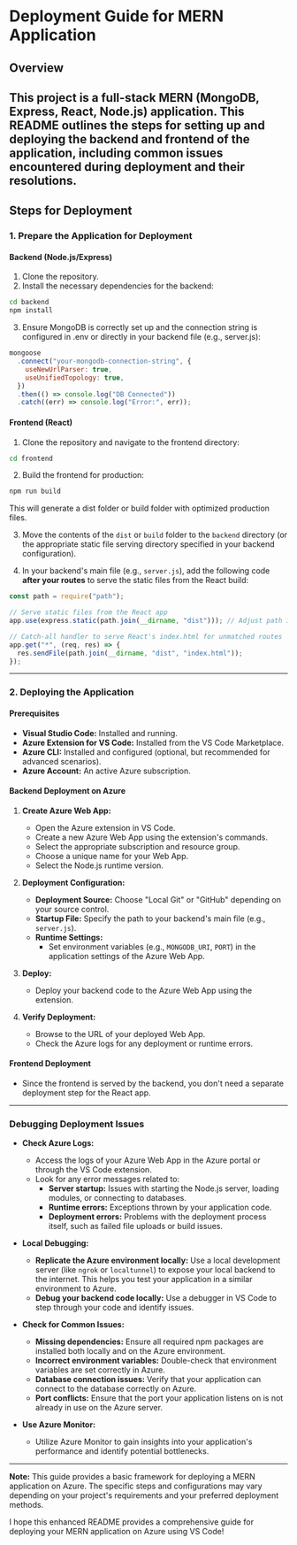 # **Deployment Guide for MERN Application**

## **Overview**

## This project is a full-stack MERN (MongoDB, Express, React, Node.js) application. This README outlines the steps for setting up and deploying the backend and frontend of the application, including common issues encountered during deployment and their resolutions.

## **Steps for Deployment**

### 1. **Prepare the Application for Deployment**

#### **Backend (Node.js/Express)**

1. Clone the repository.
2. Install the necessary dependencies for the backend:

```bash
cd backend
npm install
```

3. Ensure MongoDB is correctly set up and the connection string is configured in .env or directly in your backend file (e.g., server.js):

```javascript
mongoose
  .connect("your-mongodb-connection-string", {
    useNewUrlParser: true,
    useUnifiedTopology: true,
  })
  .then(() => console.log("DB Connected"))
  .catch((err) => console.log("Error:", err));
```

#### **Frontend (React)**

1. Clone the repository and navigate to the frontend directory:

```bash
cd frontend
```

2. Build the frontend for production:

```bash
npm run build
```

This will generate a dist folder or build folder with optimized production files.

3. Move the contents of the `dist` or `build` folder to the `backend` directory (or the appropriate static file serving directory specified in your backend configuration).

4. In your backend's main file (e.g., `server.js`), add the following code **after your routes** to serve the static files from the React build:

```javascript
const path = require("path");

// Serve static files from the React app
app.use(express.static(path.join(__dirname, "dist"))); // Adjust path if necessary

// Catch-all handler to serve React's index.html for unmatched routes
app.get("*", (req, res) => {
  res.sendFile(path.join(__dirname, "dist", "index.html"));
});
```

---

### 2. **Deploying the Application**

#### **Prerequisites**

- **Visual Studio Code:** Installed and running.
- **Azure Extension for VS Code:** Installed from the VS Code Marketplace.
- **Azure CLI:** Installed and configured (optional, but recommended for advanced scenarios).
- **Azure Account:** An active Azure subscription.

#### **Backend Deployment on Azure**

1. **Create Azure Web App:**

   - Open the Azure extension in VS Code.
   - Create a new Azure Web App using the extension's commands.
   - Select the appropriate subscription and resource group.
   - Choose a unique name for your Web App.
   - Select the Node.js runtime version.

2. **Deployment Configuration:**

   - **Deployment Source:** Choose "Local Git" or "GitHub" depending on your source control.
   - **Startup File:** Specify the path to your backend's main file (e.g., `server.js`).
   - **Runtime Settings:**
     - Set environment variables (e.g., `MONGODB_URI`, `PORT`) in the application settings of the Azure Web App.

3. **Deploy:**

   - Deploy your backend code to the Azure Web App using the extension.

4. **Verify Deployment:**
   - Browse to the URL of your deployed Web App.
   - Check the Azure logs for any deployment or runtime errors.

#### **Frontend Deployment**

- Since the frontend is served by the backend, you don't need a separate deployment step for the React app.

---

### **Debugging Deployment Issues**

- **Check Azure Logs:**

  - Access the logs of your Azure Web App in the Azure portal or through the VS Code extension.
  - Look for any error messages related to:
    - **Server startup:** Issues with starting the Node.js server, loading modules, or connecting to databases.
    - **Runtime errors:** Exceptions thrown by your application code.
    - **Deployment errors:** Problems with the deployment process itself, such as failed file uploads or build issues.

- **Local Debugging:**

  - **Replicate the Azure environment locally:** Use a local development server (like `ngrok` or `localtunnel`) to expose your local backend to the internet. This helps you test your application in a similar environment to Azure.
  - **Debug your backend code locally:** Use a debugger in VS Code to step through your code and identify issues.

- **Check for Common Issues:**

  - **Missing dependencies:** Ensure all required npm packages are installed both locally and on the Azure environment.
  - **Incorrect environment variables:** Double-check that environment variables are set correctly in Azure.
  - **Database connection issues:** Verify that your application can connect to the database correctly on Azure.
  - **Port conflicts:** Ensure that the port your application listens on is not already in use on the Azure server.

- **Use Azure Monitor:**
  - Utilize Azure Monitor to gain insights into your application's performance and identify potential bottlenecks.

---

**Note:** This guide provides a basic framework for deploying a MERN application on Azure. The specific steps and configurations may vary depending on your project's requirements and your preferred deployment methods.

I hope this enhanced README provides a comprehensive guide for deploying your MERN application on Azure using VS Code!
